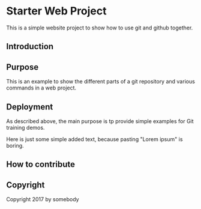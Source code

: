 # Starter Web Project

This is a simple website project to show how to use git and github together.

## Introduction

## Purpose

This is an example to show the different parts of a git repository and various commands in a web project.

## Deployment

As described above, the main purpose is tp provide simple examples for Git training demos.

Here is just some simple added text, because pasting "Lorem ipsum" is boring.

## How to contribute

## Copyright

Copyright 2017 by somebody

